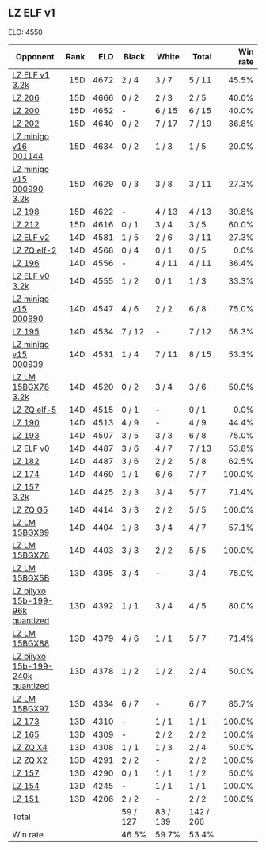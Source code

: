 ## LZ ELF v1 ##

ELO: 4550

Opponent | Rank | ELO | Black | White | Total | Win rate
---------|-----:|----:|-------|-------|-------|-------:
[LZ ELF v1 3.2k](LZ%20ELF%20v1%203.2k.md) | 15D | 4672 | 2 / 4 | 3 / 7 | 5 / 11 | 45.5%
[LZ 206](LZ%20206.md) | 15D | 4666 | 0 / 2 | 2 / 3 | 2 / 5 | 40.0%
[LZ 200](LZ%20200.md) | 15D | 4652 | - | 6 / 15 | 6 / 15 | 40.0%
[LZ 202](LZ%20202.md) | 15D | 4640 | 0 / 2 | 7 / 17 | 7 / 19 | 36.8%
[LZ minigo v16 001144](LZ%20minigo%20v16%20001144.md) | 15D | 4634 | 0 / 2 | 1 / 3 | 1 / 5 | 20.0%
[LZ minigo v15 000990 3.2k](LZ%20minigo%20v15%20000990%203.2k.md) | 15D | 4629 | 0 / 3 | 3 / 8 | 3 / 11 | 27.3%
[LZ 198](LZ%20198.md) | 15D | 4622 | - | 4 / 13 | 4 / 13 | 30.8%
[LZ 212](LZ%20212.md) | 15D | 4616 | 0 / 1 | 3 / 4 | 3 / 5 | 60.0%
[LZ ELF v2](LZ%20ELF%20v2.md) | 14D | 4581 | 1 / 5 | 2 / 6 | 3 / 11 | 27.3%
[LZ ZQ elf-2](LZ%20ZQ%20elf-2.md) | 14D | 4568 | 0 / 4 | 0 / 1 | 0 / 5 | 0.0%
[LZ 196](LZ%20196.md) | 14D | 4556 | - | 4 / 11 | 4 / 11 | 36.4%
[LZ ELF v0 3.2k](LZ%20ELF%20v0%203.2k.md) | 14D | 4555 | 1 / 2 | 0 / 1 | 1 / 3 | 33.3%
[LZ minigo v15 000990](LZ%20minigo%20v15%20000990.md) | 14D | 4547 | 4 / 6 | 2 / 2 | 6 / 8 | 75.0%
[LZ 195](LZ%20195.md) | 14D | 4534 | 7 / 12 | - | 7 / 12 | 58.3%
[LZ minigo v15 000939](LZ%20minigo%20v15%20000939.md) | 14D | 4531 | 1 / 4 | 7 / 11 | 8 / 15 | 53.3%
[LZ LM 15BGX78 3.2k](LZ%20LM%2015BGX78%203.2k.md) | 14D | 4520 | 0 / 2 | 3 / 4 | 3 / 6 | 50.0%
[LZ ZQ elf-5](LZ%20ZQ%20elf-5.md) | 14D | 4515 | 0 / 1 | - | 0 / 1 | 0.0%
[LZ 190](LZ%20190.md) | 14D | 4513 | 4 / 9 | - | 4 / 9 | 44.4%
[LZ 193](LZ%20193.md) | 14D | 4507 | 3 / 5 | 3 / 3 | 6 / 8 | 75.0%
[LZ ELF v0](LZ%20ELF%20v0.md) | 14D | 4487 | 3 / 6 | 4 / 7 | 7 / 13 | 53.8%
[LZ 182](LZ%20182.md) | 14D | 4487 | 3 / 6 | 2 / 2 | 5 / 8 | 62.5%
[LZ 174](LZ%20174.md) | 14D | 4460 | 1 / 1 | 6 / 6 | 7 / 7 | 100.0%
[LZ 157 3.2k](LZ%20157%203.2k.md) | 14D | 4425 | 2 / 3 | 3 / 4 | 5 / 7 | 71.4%
[LZ ZQ G5](LZ%20ZQ%20G5.md) | 14D | 4414 | 3 / 3 | 2 / 2 | 5 / 5 | 100.0%
[LZ LM 15BGX89](LZ%20LM%2015BGX89.md) | 14D | 4404 | 1 / 3 | 3 / 4 | 4 / 7 | 57.1%
[LZ LM 15BGX78](LZ%20LM%2015BGX78.md) | 14D | 4403 | 3 / 3 | 2 / 2 | 5 / 5 | 100.0%
[LZ LM 15BGX5B](LZ%20LM%2015BGX5B.md) | 13D | 4395 | 3 / 4 | - | 3 / 4 | 75.0%
[LZ bjiyxo 15b-199-96k quantized](LZ%20bjiyxo%2015b-199-96k%20quantized.md) | 13D | 4392 | 1 / 1 | 3 / 4 | 4 / 5 | 80.0%
[LZ LM 15BGX88](LZ%20LM%2015BGX88.md) | 13D | 4379 | 4 / 6 | 1 / 1 | 5 / 7 | 71.4%
[LZ bjiyxo 15b-199-240k quantized](LZ%20bjiyxo%2015b-199-240k%20quantized.md) | 13D | 4378 | 1 / 2 | 1 / 2 | 2 / 4 | 50.0%
[LZ LM 15BGX97](LZ%20LM%2015BGX97.md) | 13D | 4334 | 6 / 7 | - | 6 / 7 | 85.7%
[LZ 173](LZ%20173.md) | 13D | 4310 | - | 1 / 1 | 1 / 1 | 100.0%
[LZ 165](LZ%20165.md) | 13D | 4309 | - | 2 / 2 | 2 / 2 | 100.0%
[LZ ZQ X4](LZ%20ZQ%20X4.md) | 13D | 4308 | 1 / 1 | 1 / 3 | 2 / 4 | 50.0%
[LZ ZQ X2](LZ%20ZQ%20X2.md) | 13D | 4291 | 2 / 2 | - | 2 / 2 | 100.0%
[LZ 157](LZ%20157.md) | 13D | 4290 | 0 / 1 | 1 / 1 | 1 / 2 | 50.0%
[LZ 154](LZ%20154.md) | 13D | 4245 | - | 1 / 1 | 1 / 1 | 100.0%
[LZ 151](LZ%20151.md) | 13D | 4206 | 2 / 2 | - | 2 / 2 | 100.0%
Total | | | 59 / 127 | 83 / 139 | 142 / 266 | 
Win rate| | | 46.5% | 59.7% | 53.4% | 
